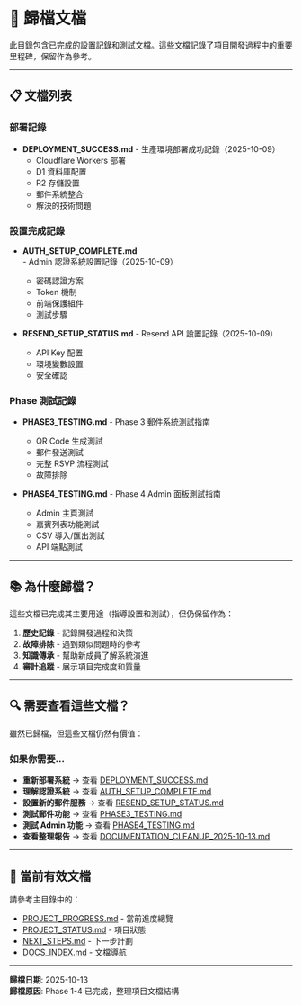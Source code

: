 # 📂 歸檔文檔

此目錄包含已完成的設置記錄和測試文檔。這些文檔記錄了項目開發過程中的重要里程碑，保留作為參考。

---

## 📋 文檔列表

### 部署記錄
- **DEPLOYMENT_SUCCESS.md** - 生產環境部署成功記錄（2025-10-09）
  - Cloudflare Workers 部署
  - D1 資料庫配置
  - R2 存儲設置
  - 郵件系統整合
  - 解決的技術問題

### 設置完成記錄
- **AUTH_SETUP_COMPLETE.md** - Admin 認證系統設置記錄（2025-10-09）
  - 密碼認證方案
  - Token 機制
  - 前端保護組件
  - 測試步驟

- **RESEND_SETUP_STATUS.md** - Resend API 設置記錄（2025-10-09）
  - API Key 配置
  - 環境變數設置
  - 安全確認

### Phase 測試記錄
- **PHASE3_TESTING.md** - Phase 3 郵件系統測試指南
  - QR Code 生成測試
  - 郵件發送測試
  - 完整 RSVP 流程測試
  - 故障排除

- **PHASE4_TESTING.md** - Phase 4 Admin 面板測試指南
  - Admin 主頁測試
  - 嘉賓列表功能測試
  - CSV 導入/匯出測試
  - API 端點測試

---

## 📚 為什麼歸檔？

這些文檔已完成其主要用途（指導設置和測試），但仍保留作為：
1. **歷史記錄** - 記錄開發過程和決策
2. **故障排除** - 遇到類似問題時的參考
3. **知識傳承** - 幫助新成員了解系統演進
4. **審計追蹤** - 展示項目完成度和質量

---

## 🔍 需要查看這些文檔？

雖然已歸檔，但這些文檔仍然有價值：

### 如果你需要...
- **重新部署系統** → 查看 [DEPLOYMENT_SUCCESS.md](DEPLOYMENT_SUCCESS.md)
- **理解認證系統** → 查看 [AUTH_SETUP_COMPLETE.md](AUTH_SETUP_COMPLETE.md)
- **設置新的郵件服務** → 查看 [RESEND_SETUP_STATUS.md](RESEND_SETUP_STATUS.md)
- **測試郵件功能** → 查看 [PHASE3_TESTING.md](PHASE3_TESTING.md)
- **測試 Admin 功能** → 查看 [PHASE4_TESTING.md](PHASE4_TESTING.md)
- **查看整理報告** → 查看 [DOCUMENTATION_CLEANUP_2025-10-13.md](DOCUMENTATION_CLEANUP_2025-10-13.md)

---

## 📖 當前有效文檔

請參考主目錄中的：
- [PROJECT_PROGRESS.md](../../PROJECT_PROGRESS.md) - 當前進度總覽
- [PROJECT_STATUS.md](../../PROJECT_STATUS.md) - 項目狀態
- [NEXT_STEPS.md](../../NEXT_STEPS.md) - 下一步計劃
- [DOCS_INDEX.md](../../DOCS_INDEX.md) - 文檔導航

---

**歸檔日期**: 2025-10-13  
**歸檔原因**: Phase 1-4 已完成，整理項目文檔結構

